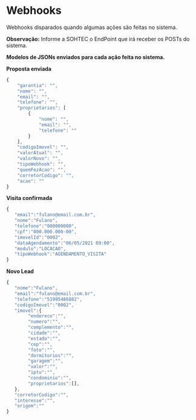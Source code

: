 # Webhooks
Webhooks disparados quando algumas ações são feitas no sistema.

**Observação:** Informe a SOHTEC o EndPoint que irá receber os POSTs do sistema.

**Modelos de JSONs enviados para cada ação feita no sistema.**

**Proposta enviada**
```javascript {.line-numbers}
{
    "garantia": "",
    "nome": "",
    "email": "",
    "telefone": "",
    "proprietarios": [
        {
            "nome": "",
            "email": "",
            "telefone": ""
        }
    ],
    "codigoImovel": "",
    "valorAtual": "",
    "valorNovo": "",
    "tipoWebhook": "",
    "quemFezAcao": "",
    "corretorCodigo": "",
    "acao": ""
}
```

**Visita confirmada**
```javascript {.line-numbers}
{
   "email":"fulano@email.com.br",
   "nome":"Fulano",
   "telefone":"000000000",
   "cpf":"000.000.000-00",  
   "imovelId":"0002",
   "dataAgendamento":"06/05/2021 09:00",
   "modulo":"LOCACAO",
   "tipoWebhook":"AGENDAMENTO_VISITA"
}
```

**Novo Lead**
```javascript {.line-numbers}
{
   "nome":"Fulano",
   "email":"fulano@email.com.br",
   "telefone":"51995486882",
   "codigoImovel":"0002",
   "imovel":{
        "endereco":"",
        "numero":"",
        "complemento":"",
        "cidade":"",
        "estado":"",
        "cep":"",
        "foto":"",
        "dormitorios":"",
        "garagem":"",
        "valor":"",
        "iptu":"",
        "condominio":"",
        "proprietarios":[],       
   },
   "corretorCodigo":"",
   "interesse":"", 
   "origem":""
}
```


